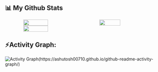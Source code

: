 ## 📊 My Github Stats
<!-- github status  -->
<div align="center" style="display: flex; gap:50px">
<img src="https://github-readme-stats.vercel.app/api?username=JahirPendhari09&theme=solarized-dark&border_radius=4.6&show_icons=true&count_private=true&hide_border=true&show_icons=true" style="width: 40%" />
<img src="https://github-readme-stats.vercel.app/api/top-langs/?username=JahirPendhari09&theme=solarized-dark&border_radius=4.6&hide_border=true&layout=compact&show_icons=true" style="width: 37%" />
</div>
<div align="center" style="display: flex; ">

<img src="https://streak-stats.demolab.com?user=JahirPendhari09&_border=true&theme=radical&hide_border=true&theme=react" style="width: 40%" />
<!--<img src="https://streak-stats.demolab.com?user=JahirPendhari09&_border=true&theme=radical&hide_border=true&theme=react" style="width: 40%" /> -->
</div>

 <h2 align="left">⚡Activity Graph:</h2>
 
<!--  <a><img alt="Activity Graph" src="https://github-readme-activity-graph.cyclic.app/graph?username=jahirpendhari09&theme=react-dark&hide_border=true" /></a>-->
  <!--<a><img alt="Activity Graph" src="https://github-readme-activity-graph.cyclic.app/graph?username=JahirPendhari09&theme=react-dark&hide_border=true" /></a> -->
 <a><img alt="Activity Graph(https://ashutosh00710.github.io/github-readme-activity-graph/)" src="https://github-readme-activity-graph.vercel.app/graph?username=JahirPendhari09&bg_color=819cc1&color=b300a4&line=b9e260&point=6e59d9&area=true&hide_border=true)](https://github.com/ashutosh00710/github-readme-activity-graph" /></a>
